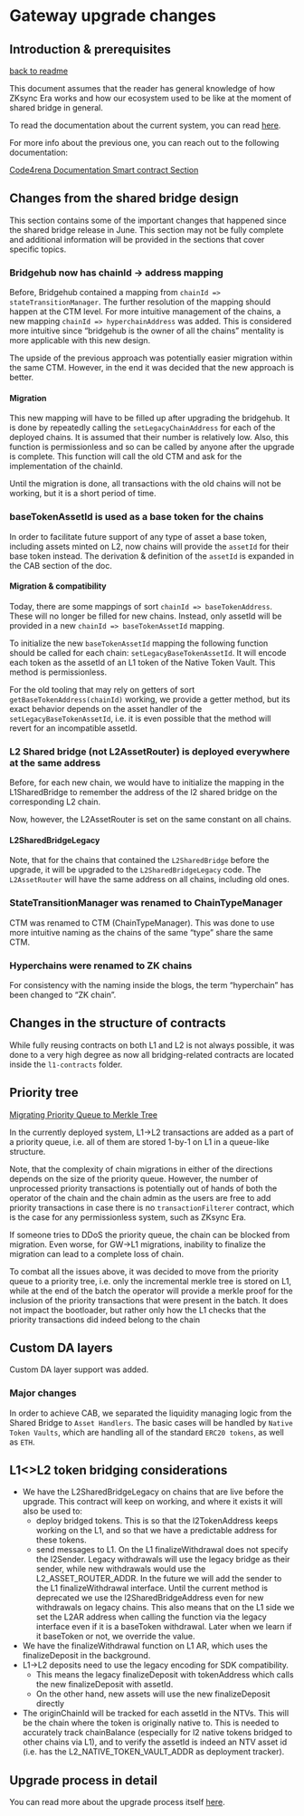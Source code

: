 # Gateway upgrade changes

## Introduction & prerequisites

[back to readme](../../README.md)

This document assumes that the reader has general knowledge of how ZKsync Era works and how our ecosystem used to be
like at the moment of shared bridge in general.

To read the documentation about the current system, you can read [here](../../README.md).

For more info about the previous one, you can reach out to the following documentation:

[Code4rena Documentation Smart contract Section](https://github.com/code-423n4/2024-03-zksync/tree/main/docs/Smart%20contract%20Section)

## Changes from the shared bridge design

This section contains some of the important changes that happened since the shared bridge release in June. This section
may not be fully complete and additional information will be provided in the sections that cover specific topics.

### Bridgehub now has chainId → address mapping

Before, Bridgehub contained a mapping from `chainId => stateTransitionManager`. The further resolution of the mapping
should happen at the CTM level. For more intuitive management of the chains, a new mapping
`chainId => hyperchainAddress` was added. This is considered more intuitive since “bridgehub is the owner of all the
chains” mentality is more applicable with this new design.

The upside of the previous approach was potentially easier migration within the same CTM. However, in the end it was
decided that the new approach is better.

#### Migration

This new mapping will have to be filled up after upgrading the bridgehub. It is done by repeatedly calling the
`setLegacyChainAddress` for each of the deployed chains. It is assumed that their number is relatively low. Also, this
function is permissionless and so can be called by anyone after the upgrade is complete. This function will call the old
CTM and ask for the implementation of the chainId.

Until the migration is done, all transactions with the old chains will not be working, but it is a short period of time.

### baseTokenAssetId is used as a base token for the chains

In order to facilitate future support of any type of asset a base token, including assets minted on L2, now chains will
provide the `assetId` for their base token instead. The derivation & definition of the `assetId` is expanded in the CAB
section of the doc.

#### Migration & compatibility

Today, there are some mappings of sort `chainId => baseTokenAddress`. These will no longer be filled for new chains.
Instead, only assetId will be provided in a new `chainId => baseTokenAssetId` mapping.

To initialize the new `baseTokenAssetId` mapping the following function should be called for each chain:
`setLegacyBaseTokenAssetId`. It will encode each token as the assetId of an L1 token of the Native Token Vault. This
method is permissionless.

For the old tooling that may rely on getters of sort `getBaseTokenAddress(chainId)` working, we provide a getter method,
but its exact behavior depends on the asset handler of the `setLegacyBaseTokenAssetId`, i.e. it is even possible that
the method will revert for an incompatible assetId.

### L2 Shared bridge (not L2AssetRouter) is deployed everywhere at the same address

Before, for each new chain, we would have to initialize the mapping in the L1SharedBridge to remember the address of the
l2 shared bridge on the corresponding L2 chain.

Now, however, the L2AssetRouter is set on the same constant on all chains.

#### L2SharedBridgeLegacy

Note, that for the chains that contained the `L2SharedBridge` before the upgrade, it will be upgraded to the
`L2SharedBridgeLegacy` code. The `L2AssetRouter` will have the same address on all chains, including old ones.

### StateTransitionManager was renamed to ChainTypeManager

CTM was renamed to CTM (ChainTypeManager). This was done to use more intuitive naming as the chains of the same “type”
share the same CTM.

### Hyperchains were renamed to ZK chains

For consistency with the naming inside the blogs, the term “hyperchain” has been changed to “ZK chain”.

## Changes in the structure of contracts

While fully reusing contracts on both L1 and L2 is not always possible, it was done to a very high degree as now all
bridging-related contracts are located inside the `l1-contracts` folder.

## Priority tree

[Migrating Priority Queue to Merkle Tree](../../settlement_contracts/priority_queue/priority-queue.md)

In the currently deployed system, L1→L2 transactions are added as a part of a priority queue, i.e. all of them are
stored 1-by-1 on L1 in a queue-like structure.

Note, that the complexity of chain migrations in either of the directions depends on the size of the priority queue.
However, the number of unprocessed priority transactions is potentially out of hands of both the operator of the chain
and the chain admin as the users are free to add priority transactions in case there is no `transactionFilterer`
contract, which is the case for any permissionless system, such as ZKsync Era.

If someone tries to DDoS the priority queue, the chain can be blocked from migration. Even worse, for GW→L1 migrations,
inability to finalize the migration can lead to a complete loss of chain.

To combat all the issues above, it was decided to move from the priority queue to a priority tree, i.e. only the
incremental merkle tree is stored on L1, while at the end of the batch the operator will provide a merkle proof for the
inclusion of the priority transactions that were present in the batch. It does not impact the bootloader, but rather
only how the L1 checks that the priority transactions did indeed belong to the chain

## Custom DA layers

Custom DA layer support was added.

### Major changes

In order to achieve CAB, we separated the liquidity managing logic from the Shared Bridge to `Asset Handlers`. The basic
cases will be handled by `Native Token Vaults`, which are handling all of the standard `ERC20 tokens`, as well as `ETH`.

## L1<>L2 token bridging considerations

- We have the L2SharedBridgeLegacy on chains that are live before the upgrade. This contract will keep on working, and
  where it exists it will also be used to:
  - deploy bridged tokens. This is so that the l2TokenAddress keeps working on the L1, and so that we have a predictable
    address for these tokens.
  - send messages to L1. On the L1 finalizeWithdrawal does not specify the l2Sender. Legacy withdrawals will use the
    legacy bridge as their sender, while new withdrawals would use the L2_ASSET_ROUTER_ADDR. In the future we will add
    the sender to the L1 finalizeWithdrawal interface. Until the current method is deprecated we use the
    l2SharedBridgeAddress even for new withdrawals on legacy chains. This also means that on the L1 side we set the L2AR
    address when calling the function via the legacy interface even if it is a baseToken withdrawal. Later when we learn
    if it baseToken or not, we override the value.
- We have the finalizeWithdrawal function on L1 AR, which uses the finalizeDeposit in the background.
- L1→L2 deposits need to use the legacy encoding for SDK compatibility.
  - This means the legacy finalizeDeposit with tokenAddress which calls the new finalizeDeposit with assetId.
  - On the other hand, new assets will use the new finalizeDeposit directly
- The originChainId will be tracked for each assetId in the NTVs. This will be the chain where the token is originally
  native to. This is needed to accurately track chainBalance (especially for l2 native tokens bridged to other chains
  via L1), and to verify the assetId is indeed an NTV asset id (i.e. has the L2_NATIVE_TOKEN_VAULT_ADDR as deployment
  tracker).

## Upgrade process in detail

You can read more about the upgrade process itself [here](./upgrade_process.md).

